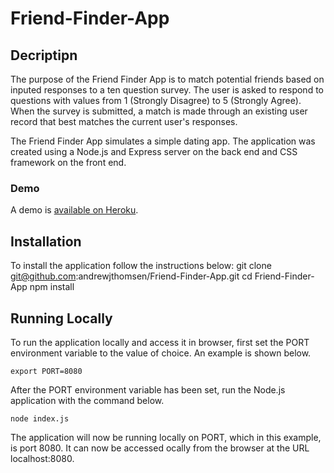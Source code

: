 # Friend-Finder-App

## Decriptipn
The purpose of the Friend Finder App is to match potential friends based on inputed responses to a ten question survey. The user is asked to respond to questions with values from 1 (Strongly Disagree) to 5 (Strongly Agree). When the survey is submitted, a match is made through an existing user record that best matches the current user's responses.

The Friend Finder App simulates a simple dating app. The application was created using a Node.js and Express server on the back end and CSS framework on the front end.

### Demo
A demo is [available on Heroku](https://calm-citadel-84401.herokuapp.com).

## Installation
To install the application follow the instructions below:
git clone git@github.com:andrewjthomsen/Friend-Finder-App.git
cd Friend-Finder-App
npm install

## Running Locally
To run the application locally and access it in browser, first set the PORT environment variable to the value of choice. An example is shown below.
```
export PORT=8080
```
After the PORT environment variable has been set, run the Node.js application with the command below.
```
node index.js
```
The application will now be running locally on PORT, which in this example, is port 8080. It can now be accessed ocally from the browser at the URL localhost:8080.